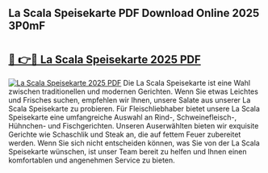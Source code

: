 ## La Scala Speisekarte PDF Download Online 2025 3P0mF

# <h2><a href="http://gccuy11.nevu.top/?p=La+Scala+Speisekarte">🔗 👉🔴 La Scala Speisekarte 2025 PDF</a></h2>

[![La Scala Speisekarte 2025 PDF](https://i.imgur.com/dBaPXMq.png)](http://gccuy11.nevu.top/?p=La+Scala+Speisekarte)
Die La Scala Speisekarte ist eine Wahl zwischen traditionellen und modernen Gerichten. Wenn Sie etwas Leichtes und Frisches suchen, empfehlen wir Ihnen, unsere Salate aus unserer La Scala Speisekarte zu probieren. Für Fleischliebhaber bietet unsere La Scala Speisekarte eine umfangreiche Auswahl an Rind-, Schweinefleisch-, Hühnchen- und Fischgerichten. Unseren Auserwählten bieten wir exquisite Gerichte wie Schaschlik und Steak an, die auf fettem Feuer zubereitet werden. Wenn Sie sich nicht entscheiden können, was Sie von der La Scala Speisekarte wünschen, ist unser Team bereit zu helfen und Ihnen einen komfortablen und angenehmen Service zu bieten.
